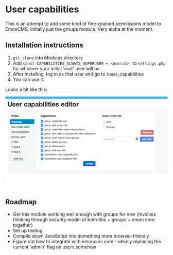 # User capabilities

This is an attempt to add some kind of fine-grained permissions model to EmonCMS, initially just the groups module.  Very alpha at the moment.

## Installation instructions

1. `git clone` into Modules directory
2. Add `const CAPABILITIES_ALWAYS_SUPERUSER = <userid>;` to `settings.php` for whoever your initial 'root' user will be
3. After installing, log in as that user and go to <emoncms url>/user_capabilities
4. You can use it.

Looks a bit like this:

![readme.png](readme.png)

## Roadmap

- Get this module working well enough with groups for now (involves thinking through security model of both this + groups + emon core together)
- Set up testing
- Compile down JavaScript into something more browser-friendly
- Figure out how to integrate with emoncms core – ideally replacing the current 'admin' flag on users somehow

